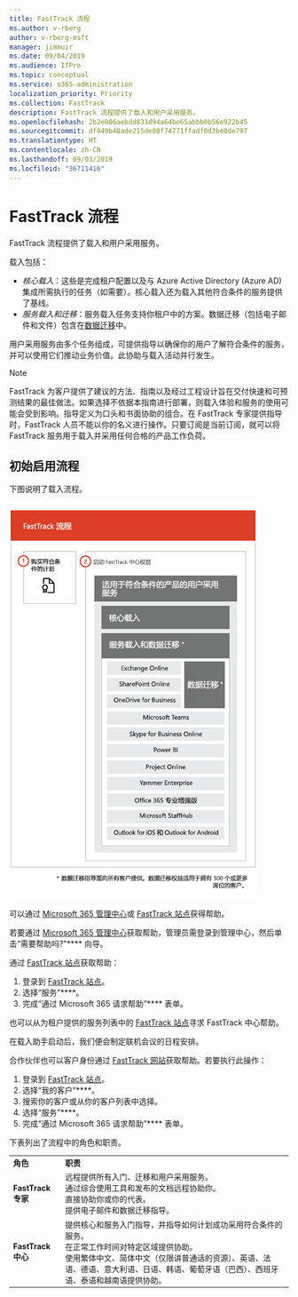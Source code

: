 ```yaml
---
title: FastTrack 流程
ms.author: v-rberg
author: v-rberg-msft
manager: jimmuir
ms.date: 09/04/2019
ms.audience: ITPro
ms.topic: conceptual
ms.service: o365-administration
localization_priority: Priority
ms.collection: FastTrack
description: FastTrack 流程提供了载入和用户采用服务。
ms.openlocfilehash: 2b2e806aebdd831d94a64be65abbb0b56e922b45
ms.sourcegitcommit: df949b40ade215de00f74771ffadf0d3be0de797
ms.translationtype: HT
ms.contentlocale: zh-CN
ms.lasthandoff: 09/03/2019
ms.locfileid: "36711416"
---
```

# <a name="the-fasttrack-process"></a>FastTrack 流程

FastTrack 流程提供了载入和用户采用服务。 
  
载入包括：
  
- *核心载入*：这些是完成租户配置以及与 Azure Active Directory (Azure AD) 集成所需执行的任务（如需要）。核心载入还为载入其他符合条件的服务提供了基线。 
- *服务载入和迁移*：服务载入任务支持你租户中的方案。数据迁移（包括电子邮件和文件）包含在[数据迁移](O365-data-migration.md)中。 
    
用户采用服务由多个任务组成，可提供指导以确保你的用户了解符合条件的服务，并可以使用它们推动业务价值。此协助与载入活动并行发生。
  
> [!NOTE]
> FastTrack 为客户提供了建议的方法、指南以及经过工程设计旨在交付快速和可预测结果的最佳做法。如果选择不依据本指南进行部署，则载入体验和服务的使用可能会受到影响。指导定义为口头和书面协助的组合。在 FastTrack 专家提供指导时，FastTrack 人员不能以你的名义进行操作。只要订阅是当前订阅，就可以将 FastTrack 服务用于载入并采用任何合格的产品工作负荷。 
  
## <a name="the-onboarding-process"></a>初始启用流程

下图说明了载入流程。
  
![使用载入权益的日程表](media/O365-Onboarding-Timeline.png)
  
可以通过 [Microsoft 365 管理中心](https://go.microsoft.com/fwlink/?linkid=2032704)或 [FastTrack 站点](https://go.microsoft.com/fwlink/?linkid=780698)获得帮助。 

若要通过 [Microsoft 365 管理中心](https://go.microsoft.com/fwlink/?linkid=2032704)获取帮助，管理员需登录到管理中心，然后单击“需要帮助吗?”**** 向导。 

通过 [FastTrack 站点](https://go.microsoft.com/fwlink/?linkid=780698)获取帮助： 
1.  登录到 [FastTrack 站点](https://go.microsoft.com/fwlink/?linkid=780698)。 
2.  选择“服务”****。
3.  完成“通过 Microsoft 365 请求帮助”**** 表单。 
  
 也可以从为租户提供的服务列表中的 [FastTrack 站点](https://go.microsoft.com/fwlink/?linkid=780698)寻求 FastTrack 中心帮助。 
    
 在载入助手启动后，我们便会制定联机会议的日程安排。
    
合作伙伴也可以客户身份通过 [FastTrack 网站](https://go.microsoft.com/fwlink/?linkid=780698)获取帮助。若要执行此操作：
1.  登录到 [FastTrack 站点](https://go.microsoft.com/fwlink/?linkid=780698)。 
2.  选择“我的客户”****。
3.  搜索你的客户或从你的客户列表中选择。
4.  选择“服务”****。
5.  完成“通过 Microsoft 365 请求帮助”**** 表单。 

下表列出了流程中的角色和职责。
    
|||
|:-----|:-----|
|**角色** <br/> |**职责** <br/> |
|**FastTrack 专家** <br/> |远程提供所有入门、迁移和用户采用服务。  <br/> 通过综合使用工具和发布的文档远程协助你。 <br/> 直接协助你或你的代表。 <br/> 提供电子邮件和数据迁移指导。|
|**FastTrack 中心**  <br/> |提供核心和服务入门指导，并指导如何计划成功采用符合条件的服务。  <br/> 在正常工作时间对特定区域提供协助。 <br/> 使用繁体中文、简体中文（仅限讲普通话的资源）、英语、法语、德语、意大利语、日语、韩语、葡萄牙语（巴西）、西班牙语、泰语和越南语提供协助。|


  

